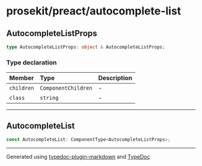 # prosekit/preact/autocomplete-list

## AutocompleteListProps

```ts
type AutocompleteListProps: object & AutocompleteListProps;
```

### Type declaration

| Member | Type | Description |
| :------ | :------ | :------ |
| `children` | `ComponentChildren` | - |
| `class` | `string` | - |

***

## AutocompleteList

```ts
const AutocompleteList: ComponentType<AutocompleteListProps>;
```

***

Generated using [typedoc-plugin-markdown](https://www.npmjs.com/package/typedoc-plugin-markdown) and [TypeDoc](https://typedoc.org/)
